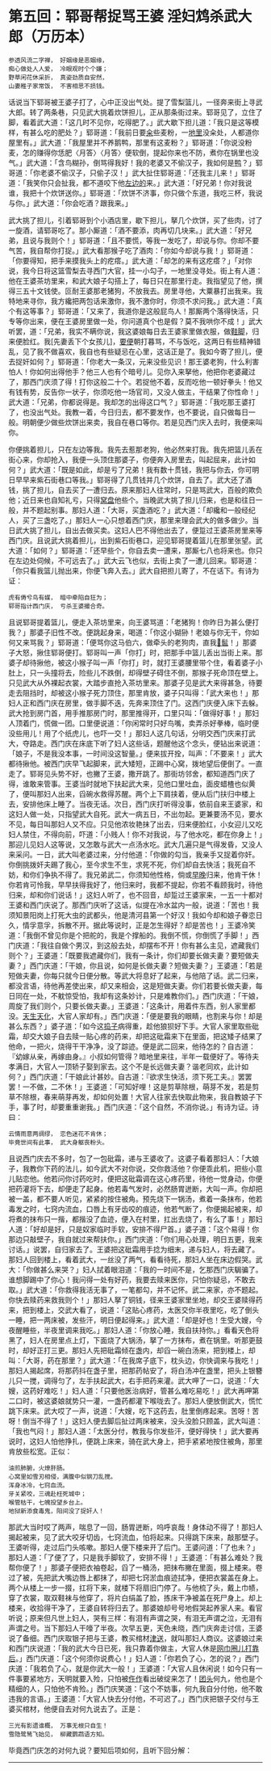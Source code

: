 第五回：郓哥帮捉骂王婆 淫妇鸩杀武大郎（万历本）
=====

    参透风流二字禅， 好姻缘是恶姻缘，
    痴心做处人人爱， 冷眼观时个个嫌；
    野草闲花休采折， 真姿劲质自安然，
    山妻稚子家常饭， 不害相思不损钱。

话说当下郓哥被王婆子打了，心中正没出气处。提了雪梨篮儿，一径奔来街上寻武大郎。转了两条巷，只见武大挑着炊饼担儿，正从那条街过来。郓哥见了，立住了脚，看着武大道：「这几时不见你，吃得肥了。」武大歇下担儿道：「我只是这等模样，有甚么吃的肥处？」郓哥道：「我前日要[籴]些麦粉，一[地里]没籴处，人都道你屋里有。」武大道：「我屋里并不养鹅鸭，那里有这麦粉？」郓哥道：「你说没粉麦，怎的赚得你恁肥〈月答〉〈月答〉便软倒，提起你来也不防，煮你在锅里也没气。」武大道：「含鸟糊孙，倒骂得我好！我的老婆又不偷汉子，我如何是[鸭]？」郓哥道：「你老婆不偷汉子，只偷子汉！」武大扯住郓哥道：「还我主儿来！」郓哥道：「我笑你只会扯我，都不道咬下他[左边的]来。」武大道：「好兄弟！你对我说谁，我把十个炊饼送你。」郓哥道：「炊饼不济事，你只做个东道，我吃三杯，我说与你。」武大道：「你会吃酒？跟我来。」

武大挑了担儿，引着郓哥到个小酒店里，歇下担儿，拏几个炊饼，买了些肉，讨了一旋酒，请郓哥吃了。那小厮道：「酒不要添，肉再切几块来。」武大道：「好兄弟，且说与我则个！」郓哥道：「且不要慌，等我一发吃了，却说与你。你却不要气苦，我自帮你打捉。」武大看那猴子吃了酒肉：「你如今却说与我！」郓哥道：「你要得知，把手来摸我头上的疙瘩。」武大道：「却怎的来有这疙瘩？」「对你说，我今日将这篮雪梨去寻西门大官，挂一小勾子，一地里没寻处。街上有人道：他在王婆茶坊里来，和武大娘子勾搭上了，每日只在那里行走。我指望见了他，撰得三五十文钱使。叵耐王婆那老猪狗，不放我去。房里寻他，大粟暴打出我来。我特地来寻你，我方纔把两包话来激你，我不激你时，你须不求问我。」武大道：「真个有这等事？」郓哥道：「又来了，我道你是这般屁鸟人！那厮两个落得快活，只专等你出来，便在王婆房里做一处，你问道真个也是假？莫不我哄你不成！」武大听罢，道：「兄弟，我实不瞒你说，我这婆娘每日去王婆家里做衣服，做[鞋脚]，归来便脸红。我[先妻丢下个女孩儿]，[要便]朝打暮骂，不与饭吃，这两日有些精神错乱，见了我不做喜欢，我自也有些疑忌在心里，这话正是了。我如今寄了担儿，便去捉奸如何？」郓哥道：「你老大一条汉，元来没些见识！那王婆老狗，什么利害怕人！你如何出得他手？他三人也有个暗号儿。见你入来拏他，他把你老婆藏过了，那西门庆须了得！打你这般二十个。若捉他不着，反而吃他一顿好拳头！他又有钱有势，反告你一状子，你须吃他一场官司，又没人做主，干结果了你性命！」武大道：「兄弟，你都说得是。我却怎的出得这口气？」郓哥道：「我吃那王婆打了，也没出气处。我教一着，今日归去，都不要发作，也不要说，自只做每日一般。明朝便少做些炊饼出来卖，我自在巷口等你。若是见西门庆入去时，我便来叫你。

你便挑着担儿，只在左边等我。我先去惹那老狗，他必然来打我。我先把篮儿丢在街心来，你却抢入，我便一头顶住那婆子，你便奔入房里去，叫起屈来，此计如何？」武大道：「既是如此，却是亏了兄弟！我有数十贯钱，我把与你去，你可明日早早来紫石街巷口等我。」郓哥得了几贯钱并几个炊饼，自去了。武大还了酒钱，挑了担儿，自去买了一遭归去。原来那妇人往常时，只是骂武大，百般的欺负他；近日来也自知礼亏，只得[窝盘]他些个。当晚武大挑了担儿归来，也是和往日一般，并不题起别事。那妇人道：「大哥，买盏酒吃？」武大道：「却纔和一般经纪人，买了三盏吃了。」那妇人一心只想着西门庆，那里来理会武大的做多做少。当日武大挑了担儿，自出去做买卖。这妇人巴不得他出去了，便踅过王婆茶房里来等西门庆。且说武大挑着担儿，出到紫石街巷口，迎见郓哥提着篮儿在那里张望。武大道：「如何？」郓哥道：「还早些个，你自去卖一遭来，那厮七八也将来也。你只在左边处伺候，不可远去了。」武大云飞也似，去街上卖了一遭儿回来。郓哥道：「你只看我篮儿抛出来，你便飞奔入去。」武大自把担儿寄了，不在话下。有诗为证：

    虎有俦兮鸟有媒， 暗中牵陷自狂为；
    郓哥指计西门庆， 亏杀王婆撮合奇。

且说郓哥提着篮儿，便走入茶坊里来，向王婆骂道：「老猪狗！你昨日为甚么便打我？」那婆子旧性不改。便跳起身来，喝道：「你这小猢狲！老娘与你无干，你如何又来骂我？」郓哥道：「便骂你这马伯六，做牵头的老狗肉，直我[𩫻䯲]！」那婆子大怒，揪住郓哥便打。郓哥叫一声「你打」时，把那手中篮儿丢出当街上来。那婆子却待揪他，被这小猴子叫一声「你打」时，就打王婆腰里带个住，看着婆子小肚上，只一头撞将去，险些儿不跌倒，却得壁子碍住不倒，那猴子死命顶在壁上。只见武大从外裸起衣裳，大踏步直抢入茶坊里来。那婆子见是武大来得甚急，待要走去阻挡时，却被这小猴子死力顶住，那里肯放，婆子只叫得：「武大来也！」那妇人正和西门庆在房里，做手脚不迭，先奔来顶住了门。这西门庆便入床下去躲。武大抢到房门首，用手推那房门时，那里推得开，口里只叫：「做得好事！」那妇人顶着门，慌做一团。口里便说道：「你闲常时只好鸟嘴，卖弄杀好拳棒，临时便没些用儿！用了个纸虎儿，也吓一交！」那妇人这几句话，分明交西门庆来打武大，夺路走。西门庆在床底下听了妇人这些话，题醒他这个念头，便钻出来说道：「娘子，不是我没本事，一时间没这智量。」便来拔开拴，叫声：「不要来！」武大都待揪他。被西门庆早飞起脚来，武大矮短，正踢中心窝，拨地望后便倒了。一直走了。郓哥见头势不好，也撇了王婆，撒开跳了。那街坊邻舍，都知道西门庆了得，谁敢来管事。王婆当时就地下扶起武大来，见他口里吐血，面皮蜡楂也似黄了，便叫那妇人出来，舀碗水救得苏醒。两个上下肩挟着，便从后门扶归中楼上去，安排他床上睡了。当夜无话。次日，西门庆打听得没事，依前自来王婆家，和这妇人做一处，只指望武大自死。武大一病五日，不出勿起。更兼要汤不见，要水不见，每日叫那妇人又不应。只见他浓妆艳抹了出去，归来便脸红，小女迎儿又吃妇人禁住，不得向前，吓道：「小贱人！你不对我说，与了他水吃，都在你身上！」那迎儿见妇人这等说，又怎敢与武大一点汤水吃。武大几遍只是气得发昏，又没人来采问。一日，武大叫老婆过来，分付他道：「你做的勾当，我亲手又捉着你奸。你倒挑拨奸夫踢了我心，至今求生不生，求死不死，你们却自去快活；我死自不妨，和你们争执不得了。我兄弟武二，你须知他性格，倘或[早晚]归来，他肯干休！你若肯可怜我，早早扶得我好了，他归来时，我都不提起，你若不看顾我时，待他归来，却和你们说话！」这妇人听了，也不回音，却踅过王婆家来，一五一十都对王婆和西门庆说了。那西门庆听了这话，似提在冷水盆内一般，说道：「苦也！我须知景阳岗上打死大虫的武都头，他是清河县第一个好汉！我如今却和娘子眷恋日久，情孚意孚，拆散不开。据此等说时，正是怎生得好？却是苦也！」王婆冷笑道：「我倒不曾见你是个把舵的，我是个撑船的。我倒不慌，你倒慌了手脚！」西门庆道：「我往自做个男汉，到这般去处，却摆布不开！你有甚么主见，遮藏我们则个？」王婆道：「既要我遮藏你们，我有一条计，你们却要长做夫妻？要短做夫妻？」西门庆道：「干娘，你且说，如何是长做夫妻？短做夫妻？」王婆道：「若是短做夫妻，你每只就今日便分散。等武大将息好了起来，与他陪了话。武二归来，都没言语，待他再差使出来，却又来相会，这是短做夫妻。你们若要长做夫妻，每日同在一处，不躭惊受怕，我却有这条妙计，只是难教你们。」西门庆道：「干娘，周旋了我们则个，只要长做夫妻。」王婆道：「这条计，用着件东西，别人家里都没。[天生天化]，大官人家却有。」西门庆道：「便是要我的眼睛，也割来与你！却是甚么东西？」婆子道：「如今这[捣子]病得重，趁他狼狈好下手。大官人家里取些砒霜，却交大娘子自去赎一贴心疼的药来，却把这砒霜来下在里面，把这矮子结果了他命，一把火，烧得干干净净，没了踪迹。便是武二回来，他待怎的？自古道：『幼嫁从亲，再嫁由身。』小叔如何管得？暗地里来往，半年一载便好了。等待夫孝满日，大官人一顶轿子娶到家去。这个不是长远做夫妻？谐老同欢，此计如何？」西门庆道：「干娘此计甚妙。自古道：『欲求生快活，须下死工夫。』罢罢罢！一不做，二不休！」王婆道：「可知好哩！这是剪草除根，萌芽不发，若是剪草不除根，春来萌芽再发，却如何处置！大官人往家去快取此物来，我自教娘子下手，事了时，却要重重谢我。」西门庆道：「这个自然，不消你说。」有诗为证。诗曰：

    云情雨意两绸缪， 恋色迷花不肯休；
    毕竟世间有此事， 武大身躯丧粉头。

且说西门庆去不多时，包了一包砒霜，递与王婆收了。这婆子看着那妇人：「大娘子，我教你下药的法儿，如今武大不对你说，交你救活他？你便乖此机，把些小意儿贴恋他。他若问你讨药吃时，便把这砒霜调在这心疼药里，待他一觉身动，你便把药灌将下去，却便走了起身。他若毒气发时，必然肠胃迸断，大叫一声。你却把被一盖，都不要人听见，紧紧的按住被角。预先烧下一锅汤，煮着一条抹布，他若毒发之时，七窍内流血，口唇上有牙齿咬的痕迹，他若气断了，你便揭起被来，却将煮的抹布只一揩，都揩没了血迹，便入在村里，扛出去烧了，有么了事！」那妇人道：「好却是好，只是奴家临时手软，安排不得尸首。」婆子道：「这个易得！你那边只敲壁子，我自就过来帮扶你。」西门庆道：「你们用心处理，明日五更，我来讨话。」说罢，自归家去了。王婆把这砒霜用手捻为细末，递与妇人，将去藏了。那妇人回到楼上，看着武大，一丝没了两气，看看待死，那妇人坐在床边假哭。武大：「你做甚么来哭？」妇人拭着眼泪道：「我的一时间不是，乞那西门庆駶骗了。谁想脚踢中了你心！我问得一处有好药，我要去赎来医你，只怕你疑忌，不敢去取。」武大道：「你救得我活无事了，一笔都勾，并不记怀。武二来家，亦不题起。你快去赎药来救我则个！」那妇人拏了铜钱，径来王婆家里坐地，却交王婆赎得药来，把到楼上，交武大看了，说道：「这贴心疼药，太医交你半夜里吃，吃了倒头一睡，把一两床被，发些汗，明日便起得来。」武大道：「却是好也！生受大嫂，今夜醒睡些，半夜里调来我吃。」那妇人道：「你放心睡，我自扶持你。」看看天色将黑了，妇人在房里点上灯，下面烧了大锅汤，拏了一方抹布，煮在锅里。听那更鼓时，却好正打三更。那妇人先把砒霜倾在盏内，却舀一碗白汤来，把到楼上，却叫：「大哥，药在那里？」武大道：「在我席子底下，枕头边，你快调来与我吃！」那妇人揭起席，将那药抖在盏子里，把那药帖安了，将白汤冲在盏里，把头上银簪儿只一搅，调得匀了，左手扶起武大，右手把药来灌。武大呷了一口，说道：「大嫂，这药好难吃！」妇人道：「只要他医治病好，管甚么难吃易吃！」武大再呷第二口时，被这婆娘就势只一灌，一盏药都灌下喉咙去了。那妇人便放倒武大，慌忙跳下床来。武大哎了一声，说道：「大嫂，吃下这药去，肚里倒疼起来。苦呀！苦呀！倒当不得了！」这妇人便去脚后扯过两床被来，没头没脸只顾盖，武大叫道：「我也气闷！」那妇人道：「太医分付，教我与你发些汗，便好得快！」武大要再说时，这妇人怕他挣扎，便跳上床来，骑在武大身上，把手紧紧地按住被角，那里肯放些松宽。正似：

    油煎肺腑，火燎肝肠。
    心窝里如雪刃相侵，满腹中似钢刀乱搅。
    浑身冰冷，七窍血流。
    牙关紧咬，三魂赴枉死城中；
    喉管枯干，七魄投望乡台上。
    地狱新添食毒鬼，阳间没了捉奸人！

那武大当时哎了两声，喘息了一回，肠胃迸断，呜呼哀哉！身体动不得了！那妇人揭起被来，见了武大咬牙切齿，七窍流血，怕将起来。只得跳下床来，敲那壁子。王婆听得，走过后门头咳嗽。那妇人便下楼来开了后门。王婆问道：「了也未？」那妇人道：「了便了了，只是我手脚软了，安排不得！」王婆道：「有甚么难处？我帮你便了！」那婆子便把衣袖卷起，舀了一桶汤，把抹布撇在里面，掇上楼来。卷过了被，先把武大嘴边唇上都抹了，却把七窍淤血痕迹拭净，便把衣裳盖在身上。两个从楼上一步一掇，扛将下来，就楼下将扇旧门停了。与他梳了头，戴上巾帻，穿了衣裳，取双鞋袜与他穿了，将片白绢盖了脸，拣床干净被盖在死尸身上。却上楼来，收拾得干净了，王婆自转将归去了。那婆娘却号号地假哭起养家人来。看官听说；原来但凡世上妇人，哭有三样：有泪有声谓之哭，有泪无声谓之泣，无泪有声谓之号。当下那妇人干嚎了半夜。次早五更，天色未晓，西门庆奔走讨信，王婆说了备细。西门庆取银子把与王婆，教买棺材[津送]，就叫那妇人商议。这婆娘过来和西门庆说道：「我的武大今日已死，我只靠着你做主，大官人休是[网巾圈儿打靠后]。」西门庆道：「这个何须你说费心！」妇人道：「你若负了心，怎的说？」西门庆道：「我若负了心，就是你武大一般！」王婆道：「大官人且休闲说！如今只有一件事要紧地方，天明就要入殓，只怕被[仵作]看出破绽来怎了！[团头]何九，他也是个精细的人，只怕他不肯殓。」西门庆笑道：「这个不妨事，何九我自分付他，他不敢违我的言语。」王婆道：「大官人快去分付他，不可迟了。」西门庆把银子交付与王婆买棺材，他便自去对何九说去了。正是：

    三光有影遗谁概， 万事无根只自生！
    雪隐鹭鸶飞始见， 柳藏鹦鹉语方知。

毕竟西门庆怎的对何九说？要知后项如何，且听下回分解：

-------------------------------------------------------------------
[籴]:zhu.jfif "买进粮食"
[地里]:zhu.jfif "到处"
[鸭]:zhu.jfif "骂人话，指乌龟王八，是指戴绿帽子了"
[主儿]:zhu.jfif "当事人"
[我先妻丢下个女孩儿]:zhu.jfif "指迎儿"
[左边的]:zhu.jfif "男性生殖器的隐语。俗传真武大帝脚下有龟蛇二将，龟在左，龟即男阴代词"
[挂钩子]:zhu.jfif "兜揽主顾做买卖"
[鞋脚]:zhu.jfif "妇女亲手做的鞋袜之类，作为见面礼"
[要便]:zhu.jfif "经常，时不时"
[窝盘]:zhu.jfif "笼络，抚慰"
[𩫻䯲]:zhu.jfif "鸡巴"
[早晚]:zhu.jfif "某个时候"
[天生天化]:zhu.jfif "天意造成"
[捣子]:zhu.jfif "对人的鄙称。宋时称地痞、光棍为捣子"
[津送]:zhu.jfif "发送、殡殓"
[网巾圈儿打靠后]:zhu.jfif "网巾用于裹发，上有总绳结巾，即网巾圈儿。网巾圈狭不过一寸，打在头后处，意即忘在脑后"
[仵作]:zhu.jfif "衙门里检验死伤、代人殓葬的人"
[团头]:zhu.jfif "各种行业的头头。此处指仵作头目"